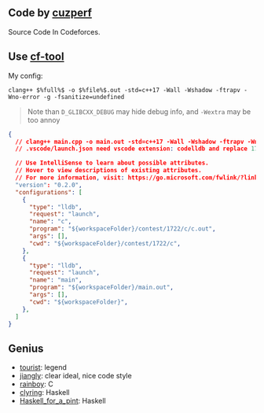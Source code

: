 ## Code by [cuzperf](https://codeforces.com/profile/cuzperf)

Source Code In Codeforces.

## Use [cf-tool](https://github.com/xalanq/cf-tool)

My config:

``` shell
clang++ $%full%$ -o $%file%$.out -std=c++17 -Wall -Wshadow -ftrapv -Wno-error -g -fsanitize=undefined
```

> Note than `D_GLIBCXX_DEBUG` may hide debug info, and `-Wextra` may be too annoy

``` json
{
  // clang++ main.cpp -o main.out -std=c++17 -Wall -Wshadow -ftrapv -Wno-error -g -fsanitize=undefined
  // .vscode/launch.json need vscode extension: codelldb and replace 1722 with current contest id

  // Use IntelliSense to learn about possible attributes.
  // Hover to view descriptions of existing attributes.
  // For more information, visit: https://go.microsoft.com/fwlink/?linkid=830387
  "version": "0.2.0",
  "configurations": [
    {
      "type": "lldb",
      "request": "launch",
      "name": "c",
      "program": "${workspaceFolder}/contest/1722/c/c.out",
      "args": [],
      "cwd": "${workspaceFolder}/contest/1722/c",
    },
    {
      "type": "lldb",
      "request": "launch",
      "name": "main",
      "program": "${workspaceFolder}/main.out",
      "args": [],
      "cwd": "${workspaceFolder}",
    },
  ]
}
```

## Genius

- [tourist](https://codeforces.com/profile/tourist): legend
- [jiangly](https://codeforces.com/profile/jiangly): clear ideal, nice code style
- [rainboy](https://codeforces.com/profile/rainboy): C
- [clyring](https://codeforces.com/submissions/clyring): Haskell
- [Haskell_for_a_pint](https://codeforces.com/profile/Haskell_for_a_pint): Haskell
